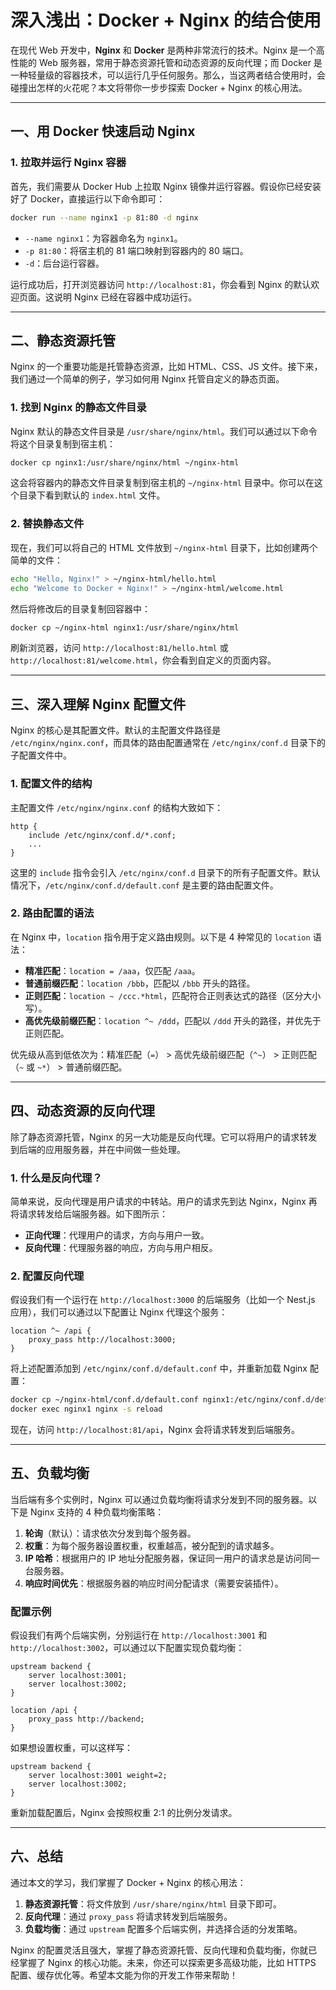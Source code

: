 # 深入浅出：Docker + Nginx 的结合使用

在现代 Web 开发中，**Nginx** 和 **Docker** 是两种非常流行的技术。Nginx 是一个高性能的 Web 服务器，常用于静态资源托管和动态资源的反向代理；而 Docker 是一种轻量级的容器技术，可以运行几乎任何服务。那么，当这两者结合使用时，会碰撞出怎样的火花呢？本文将带你一步步探索 Docker + Nginx 的核心用法。

---

## 一、用 Docker 快速启动 Nginx

### 1. 拉取并运行 Nginx 容器

首先，我们需要从 Docker Hub 上拉取 Nginx 镜像并运行容器。假设你已经安装好了 Docker，直接运行以下命令即可：

```bash
docker run --name nginx1 -p 81:80 -d nginx
```

- `--name nginx1`：为容器命名为 `nginx1`。
- `-p 81:80`：将宿主机的 81 端口映射到容器内的 80 端口。
- `-d`：后台运行容器。

运行成功后，打开浏览器访问 `http://localhost:81`，你会看到 Nginx 的默认欢迎页面。这说明 Nginx 已经在容器中成功运行。

---

## 二、静态资源托管

Nginx 的一个重要功能是托管静态资源，比如 HTML、CSS、JS 文件。接下来，我们通过一个简单的例子，学习如何用 Nginx 托管自定义的静态页面。

### 1. 找到 Nginx 的静态文件目录

Nginx 默认的静态文件目录是 `/usr/share/nginx/html`。我们可以通过以下命令将这个目录复制到宿主机：

```bash
docker cp nginx1:/usr/share/nginx/html ~/nginx-html
```

这会将容器内的静态文件目录复制到宿主机的 `~/nginx-html` 目录中。你可以在这个目录下看到默认的 `index.html` 文件。

### 2. 替换静态文件

现在，我们可以将自己的 HTML 文件放到 `~/nginx-html` 目录下，比如创建两个简单的文件：

```bash
echo "Hello, Nginx!" > ~/nginx-html/hello.html
echo "Welcome to Docker + Nginx!" > ~/nginx-html/welcome.html
```

然后将修改后的目录复制回容器中：

```bash
docker cp ~/nginx-html nginx1:/usr/share/nginx/html
```

刷新浏览器，访问 `http://localhost:81/hello.html` 或 `http://localhost:81/welcome.html`，你会看到自定义的页面内容。

---

## 三、深入理解 Nginx 配置文件

Nginx 的核心是其配置文件。默认的主配置文件路径是 `/etc/nginx/nginx.conf`，而具体的路由配置通常在 `/etc/nginx/conf.d` 目录下的子配置文件中。

### 1. 配置文件的结构

主配置文件 `/etc/nginx/nginx.conf` 的结构大致如下：

```nginx
http {
    include /etc/nginx/conf.d/*.conf;
    ...
}
```

这里的 `include` 指令会引入 `/etc/nginx/conf.d` 目录下的所有子配置文件。默认情况下，`/etc/nginx/conf.d/default.conf` 是主要的路由配置文件。

### 2. 路由配置的语法

在 Nginx 中，`location` 指令用于定义路由规则。以下是 4 种常见的 `location` 语法：

- **精准匹配**：`location = /aaa`，仅匹配 `/aaa`。
- **普通前缀匹配**：`location /bbb`，匹配以 `/bbb` 开头的路径。
- **正则匹配**：`location ~ /ccc.*html`，匹配符合正则表达式的路径（区分大小写）。
- **高优先级前缀匹配**：`location ^~ /ddd`，匹配以 `/ddd` 开头的路径，并优先于正则匹配。

优先级从高到低依次为：精准匹配（`=`） > 高优先级前缀匹配（`^~`） > 正则匹配（`~` 或 `~*`） > 普通前缀匹配。

---

## 四、动态资源的反向代理

除了静态资源托管，Nginx 的另一大功能是反向代理。它可以将用户的请求转发到后端的应用服务器，并在中间做一些处理。

### 1. 什么是反向代理？

简单来说，反向代理是用户请求的中转站。用户的请求先到达 Nginx，Nginx 再将请求转发给后端服务器。如下图所示：

- **正向代理**：代理用户的请求，方向与用户一致。
- **反向代理**：代理服务器的响应，方向与用户相反。

### 2. 配置反向代理

假设我们有一个运行在 `http://localhost:3000` 的后端服务（比如一个 Nest.js 应用），我们可以通过以下配置让 Nginx 代理这个服务：

```nginx
location ^~ /api {
    proxy_pass http://localhost:3000;
}
```

将上述配置添加到 `/etc/nginx/conf.d/default.conf` 中，并重新加载 Nginx 配置：

```bash
docker cp ~/nginx-html/conf.d/default.conf nginx1:/etc/nginx/conf.d/default.conf
docker exec nginx1 nginx -s reload
```

现在，访问 `http://localhost:81/api`，Nginx 会将请求转发到后端服务。

---

## 五、负载均衡

当后端有多个实例时，Nginx 可以通过负载均衡将请求分发到不同的服务器。以下是 Nginx 支持的 4 种负载均衡策略：

1. **轮询**（默认）：请求依次分发到每个服务器。
2. **权重**：为每个服务器设置权重，权重越高，被分配到的请求越多。
3. **IP 哈希**：根据用户的 IP 地址分配服务器，保证同一用户的请求总是访问同一台服务器。
4. **响应时间优先**：根据服务器的响应时间分配请求（需要安装插件）。

### 配置示例

假设我们有两个后端实例，分别运行在 `http://localhost:3001` 和 `http://localhost:3002`，可以通过以下配置实现负载均衡：

```nginx
upstream backend {
    server localhost:3001;
    server localhost:3002;
}

location /api {
    proxy_pass http://backend;
}
```

如果想设置权重，可以这样写：

```nginx
upstream backend {
    server localhost:3001 weight=2;
    server localhost:3002;
}
```

重新加载配置后，Nginx 会按照权重 2:1 的比例分发请求。

---

## 六、总结

通过本文的学习，我们掌握了 Docker + Nginx 的核心用法：

1. **静态资源托管**：将文件放到 `/usr/share/nginx/html` 目录下即可。
2. **反向代理**：通过 `proxy_pass` 将请求转发到后端服务。
3. **负载均衡**：通过 `upstream` 配置多个后端实例，并选择合适的分发策略。

Nginx 的配置灵活且强大，掌握了静态资源托管、反向代理和负载均衡，你就已经掌握了 Nginx 的核心功能。未来，你还可以探索更多高级功能，比如 HTTPS 配置、缓存优化等。希望本文能为你的开发工作带来帮助！
